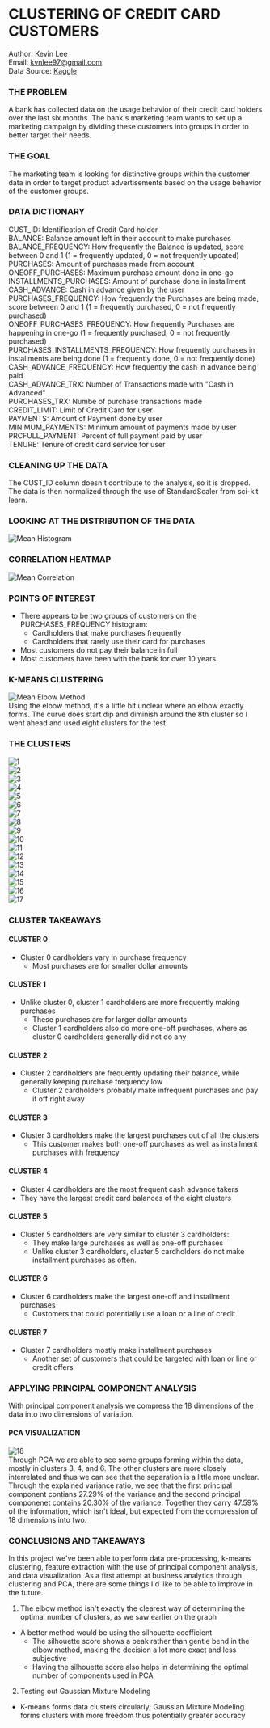 # CLUSTERING OF CREDIT CARD CUSTOMERS
Author: Kevin Lee<br />Email: kvnlee97@gmail.com<br />Data Source: [Kaggle](https://www.kaggle.com/arjunbhasin2013/ccdata)
### THE PROBLEM
A bank has collected data on the usage behavior of their credit card holders over the last six months. The bank's marketing team wants to set up a marketing campaign by dividing these customers into groups in order to better target their needs.<br />
### THE GOAL
The marketing team is looking for distinctive groups within the customer data in order to target product advertisements based on the usage behavior of the customer groups.<br />
### DATA DICTIONARY
CUST_ID: Identification of Credit Card holder<br />
BALANCE: Balance amount left in their account to make purchases<br />
BALANCE_FREQUENCY: How frequently the Balance is updated, score between 0 and 1 (1 = frequently updated, 0 = not frequently updated)<br />
PURCHASES: Amount of purchases made from account<br />
ONEOFF_PURCHASES: Maximum purchase amount done in one-go<br />
INSTALLMENTS_PURCHASES: Amount of purchase done in installment<br />
CASH_ADVANCE: Cash in advance given by the user<br />
PURCHASES_FREQUENCY: How frequently the Purchases are being made, score between 0 and 1 (1 = frequently purchased, 0 = not frequently purchased)<br />
ONEOFF_PURCHASES_FREQUENCY: How frequently Purchases are happening in one-go (1 = frequently purchased, 0 = not frequently purchased)<br />
PURCHASES_INSTALLMENTS_FREQUENCY: How frequently purchases in installments are being done (1 = frequently done, 0 = not frequently done)<br />
CASH_ADVANCE_FREQUENCY: How frequently the cash in advance being paid<br />
CASH_ADVANCE_TRX: Number of Transactions made with "Cash in Advanced"<br />
PURCHASES_TRX: Numbe of purchase transactions made<br />
CREDIT_LIMIT: Limit of Credit Card for user<br />
PAYMENTS: Amount of Payment done by user<br />
MINIMUM_PAYMENTS: Minimum amount of payments made by user<br />
PRCFULL_PAYMENT: Percent of full payment paid by user<br />
TENURE: Tenure of credit card service for user<br />
### CLEANING UP THE DATA
The CUST_ID column doesn't contribute to the analysis, so it is dropped. The data is then normalized through the use of StandardScaler from sci-kit learn.<br />
### LOOKING AT THE DISTRIBUTION OF THE DATA
![Mean Histogram](/images/1.png)<br />
### CORRELATION HEATMAP
![Mean Correlation](/images/2.png)<br />
### POINTS OF INTEREST
- There appears to be two groups of customers on the PURCHASES_FREQUENCY histogram:
  * Cardholders that make purchases frequently
  * Cardholders that rarely use their card for purchases
- Most customers do not pay their balance in full
- Most customers have been with the bank for over 10 years
### K-MEANS CLUSTERING
![Mean Elbow Method](/images/3.png)<br />
Using the elbow method, it's a little bit unclear where an elbow exactly forms. The curve does start dip and diminish around the 8th cluster so I went ahead and used eight clusters for the test.<br />
### THE CLUSTERS
![1](/images/4.png)<br />
![2](/images/5.png)<br />
![3](/images/6.png)<br />
![4](/images/7.png)<br />
![5](/images/8.png)<br />
![6](/images/9.png)<br />
![7](/images/10.png)<br />
![8](/images/11.png)<br />
![9](/images/12.png)<br />
![10](/images/13.png)<br />
![11](/images/14.png)<br />
![12](/images/15.png)<br />
![13](/images/16.png)<br />
![14](/images/17.png)<br />
![15](/images/18.png)<br />
![16](/images/19.png)<br />
![17](/images/20.png)<br />
### CLUSTER TAKEAWAYS
#### CLUSTER 0
- Cluster 0 cardholders vary in purchase frequency
  * Most purchases are for smaller dollar amounts
#### CLUSTER 1
- Unlike cluster 0, cluster 1 cardholders are more frequently making purchases
  * These purchases are for larger dollar amounts
  * Cluster 1 cardholders also do more one-off purchases, where as cluster 0 cardholders generally did not do any
#### CLUSTER 2
- Cluster 2 cardholders are frequently updating their balance, while generally keeping purchase frequency low
  * Cluster 2 cardholders probably make infrequent purchases and pay it off right away  
#### CLUSTER 3
- Cluster 3 cardholders make the largest purchases out of all the clusters
  * This customer makes both one-off purchases as well as installment purchases with frequency
#### CLUSTER 4
- Cluster 4 cardholders are the most frequent cash advance takers
- They have the largest credit card balances of the eight clusters
#### CLUSTER 5
- Cluster 5 cardholders are very similar to cluster 3 cardholders:
  * They make large purchases as well as one-off purchases
  * Unlike cluster 3 cardholders, cluster 5 cardholders do not make installment purchases as often.
#### CLUSTER 6
- Cluster 6 cardholders make the largest one-off and installment purchases
  * Customers that could potentially use a loan or a line of credit
#### CLUSTER 7
- Cluster 7 cardholders mostly make installment purchases
  * Another set of customers that could be targeted with loan or line or credit offers
### APPLYING PRINCIPAL COMPONENT ANALYSIS
With principal component analysis we compress the 18 dimensions of the data into two dimensions of variation.<br />
#### PCA VISUALIZATION
![18](/images/21.png)<br />
Through PCA we are able to see some groups forming within the data, mostly in clusters 3, 4, and 6. The other clusters are more closely interrelated and thus we can see that the separation is a little more unclear. Through the explained variance ratio, we see that the first principal component contians 27.29% of the variance and the second principal componenet contains 20.30% of the variance. Together they carry 47.59% of the information, which isn't ideal, but expected from the compression of 18 dimensions into two.<br />
### CONCLUSIONS AND TAKEAWAYS
In this project we've been able to perform data pre-processing, k-means clustering, feature extraction with the use of principal component analysis, and data visualization. As a first attempt at business analytics through clustering and PCA, there are some things I'd like to be able to improve in the future.<br />
1. The elbow method isn't exactly the clearest way of determining the optimal number of clusters, as we saw earlier on the graph
  * A better method would be using the silhouette coefficient 
    - The silhouette score shows a peak rather than gentle bend in the elbow method, making the decision a lot more exact and less subjective
    - Having the silhouette score also helps in determining the optimal number of components used in PCA
2. Testing out Gaussian Mixture Modeling
  * K-means forms data clusters circularly; Gaussian Mixture Modeling forms clusters with more freedom thus potentially greater accuracy
